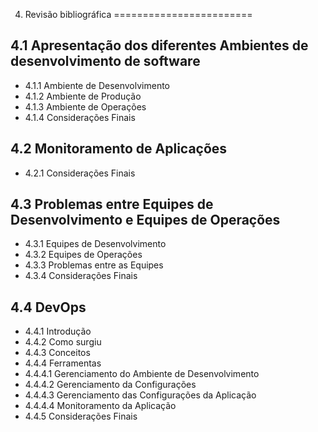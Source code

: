 4. Revisão bibliográfica
========================

4.1 Apresentação dos diferentes Ambientes de desenvolvimento de software
------------------------------------------------------------------------

- 4.1.1 Ambiente de Desenvolvimento
- 4.1.2 Ambiente de Produção
- 4.1.3 Ambiente de Operações
- 4.1.4 Considerações Finais


4.2 Monitoramento de Aplicações
-------------------------------
	
- 4.2.1 Considerações Finais


4.3 Problemas entre Equipes de Desenvolvimento e Equipes de Operações
---------------------------------------------------------------------

- 4.3.1 Equipes de Desenvolvimento
- 4.3.2 Equipes de Operações
- 4.3.3 Problemas entre as Equipes
- 4.3.4 Considerações Finais


4.4 DevOps
----------

- 4.4.1 Introdução
- 4.4.2 Como surgiu
- 4.4.3 Conceitos	
- 4.4.4 Ferramentas
- 4.4.4.1 Gerenciamento do Ambiente de Desenvolvimento
- 4.4.4.2 Gerenciamento da Configurações
- 4.4.4.3 Gerenciamento das Configurações da Aplicação
- 4.4.4.4 Monitoramento da Aplicação
- 4.4.5 Considerações Finais
